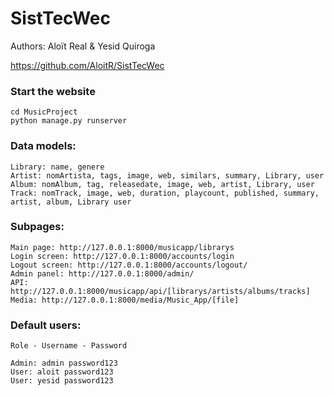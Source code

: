# SistTecWec

Authors: Aloït Real & Yesid Quiroga

https://github.com/AloitR/SistTecWec

### Start the website
```
cd MusicProject
python manage.py runserver
```
### Data models:
```
Library: name, genere
Artist: nomArtista, tags, image, web, similars, summary, Library, user
Album: nomAlbum, tag, releasedate, image, web, artist, Library, user
Track: nomTrack, image, web, duration, playcount, published, summary, artist, album, Library user
```
### Subpages:
```
Main page: http://127.0.0.1:8000/musicapp/librarys
Login screen: http://127.0.0.1:8000/accounts/login
Logout screen: http://127.0.0.1:8000/accounts/logout/
Admin panel: http://127.0.0.1:8000/admin/
API: http://127.0.0.1:8000/musicapp/api/[librarys/artists/albums/tracks]
Media: http://127.0.0.1:8000/media/Music_App/[file]
```
### Default users:
```
Role - Username - Password

Admin: admin password123
User: aloit password123
User: yesid password123
```
